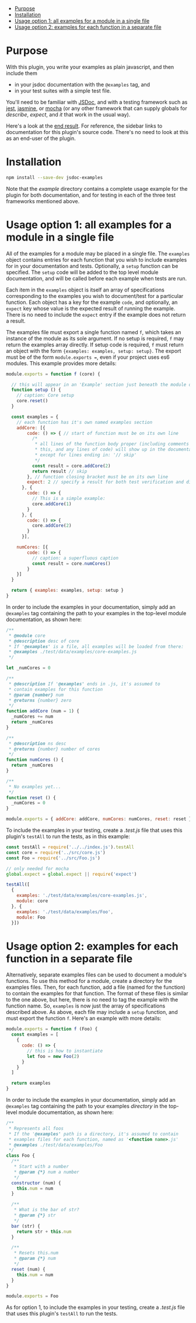 * [Purpose](#purpose)
* [Installation](#installation)
* [Usage option 1: all examples for a module in a single file](#usage-option-1-all-examples-for-a-module-in-a-single-file)
* [Usage option 2: examples for each function in a separate file](#usage-option-2-examples-for-each-function-in-a-separate-file)


<a name="purpose"></a>
# Purpose

With this plugin, you write your examples as plain javascript, and then
include them
- in your jsdoc documentation with the `@examples` tag, and
- in your test suites with a simple test file.

You'll need to be familiar with [JSDoc](https://jsdoc.app/index.html), and with a testing framework such as
[jest](https://jestjs.io/), [jasmine](https://jasmine.github.io/), or [mocha](https://mochajs.org/) (or any other framework that can supply globals for *describe*, *expect*, and *it* that work in the usual way).

Here's a look at the 
<a href="./example-docs/index.html" target="_blank">end result</a>.  For reference, the sidebar links to documentation for this plugin's source code.  There's no need to look at this as an end-user of the plugin.

<a name="installation"></a>
# Installation

```sh
npm install --save-dev jsdoc-examples
```
Note that the *example* directory contains a complete usage example for the plugin for both documentation, and for testing in each of the three test frameworks mentioned above.

<a name="usage-option-1-all-examples-for-a-module-in-a-single-file"></a>
# Usage option 1: all examples for a module in a single file

All of the examples for a module may be placed in a single file.  The `examples` object contains entries for each function that you wish to include 
examples for in your documentation and tests.  Optionally, a `setup` function can be specified.  The `setup` code will be added to the top level module documentation, and will be called before each example when tests are run.

Each item in the `examples` object is itself an array of specifications
corresponding to 
the examples you wish to document/test for a particular function.  Each object has a key for the example `code`, and optionally, an `expect` key whose value is the expected result of running the example.  There is no need to include the `expect` entry if the example does not return a result.  

The examples file must export a single function named `f`, which takes an instance of the module as its sole argument.  If no setup is required, `f`
may return the examples array directly.  If setup code is required, `f` must
return an object with the form `{examples: examples, setup: setup}`.  The export must be of the form `module.exports =`, even if your project uses es6 modules.  This example provides more details:
```javascript
module.exports = function f (core) {

  // this will appear in an 'Example' section just beneath the module description
  function setup () {
    // caption: Core setup
    core.reset()
  }

  const examples = {
    // each function has it's own named examples section
    addCore: [{ 
        code: () => { // start of function must be on its own line
          /*
           * all lines of the function body proper (including comments like
           * this, and any lines of code) will show up in the documentation,
           * except for lines ending in: '// skip'
           */
          const result = core.addCore(2)
          return result // skip
        }, // function closing bracket must be on its own line
        expect: 2 // specify a result for both test verification and display
      }, {
        code: () => {
          // This is a simple example:
          core.addCore(1)
        }
      }, {
        code: () => {
          core.addCore(2)
        }
      }],

    numCores: [{
        code: () => {
          // caption: a superfluous caption
          const result = core.numCores()
        }
    }]
  }

  return { examples: examples, setup: setup }
}

```
In order to include the examples in your documentation, simply add an 
`@examples` tag containing the path to your examples in the top-level module
documentation, as shown here:
```javascript
/**
 * @module core
 * @description desc of core
 * If '@examples' is a file, all examples will be loaded from there:
 * @examples ./test/data/examples/core-examples.js
 */

let _numCores = 0

/**
 * @description If '@examples' ends in .js, it's assumed to
 * contain examples for this function
 * @param {number} num
 * @returns {number} zero
 */
function addCore (num = 1) {
  _numCores += num
  return _numCores
}

/**
 * @description ns desc
 * @returns {number} number of cores
 */
function numCores () {
  return _numCores
}

/**
 * No examples yet...
 */
function reset () {
  _numCores = 0
}

module.exports = { addCore: addCore, numCores: numCores, reset: reset }

```
To include the examples in your testing, create a *.test.js* file that uses this plugin's `testAll` to run the tests, as in this example:
```javascript
const testAll = require('../../index.js').testAll
const core = require('../src/core.js')
const Foo = require('../src/Foo.js')

// only needed for mocha
global.expect = global.expect || require('expect')

testAll([
  {
    examples: './test/data/examples/core-examples.js',
    module: core
  }, {
    examples: './test/data/examples/Foo',
    module: Foo
  }])

```

<a name="usage-option-2-examples-for-each-function-in-a-separate-file"></a>
# Usage option 2: examples for each function in a separate file

Alternatively, separate examples files can be used to document a module's functions.  To use this method for a module, create a directory for the examples files.  Then, for each function, add a file (named for the function) to contain the examples for that function.  The format of these files is similar to
the one above, but here, there is no need to tag the example with the function name.  So, `examples` is now just the array of specifications described above.
As above, each file may include a `setup` function, and must export the function `f`.  Here's an example with more details:
```javascript
module.exports = function f (Foo) {
  const examples = [
    {
      code: () => {
        // this is how to instantiate
        let foo = new Foo(2)
      }
    }
  ]

  return examples
}
```
In order to include the examples in your documentation, simply add an 
`@examples` tag containing the path to your examples *directory* in the top-level module documentation, as shown here:
```javascript
/**
 * Represents all foos
 * If the '@examples' path is a directory, it's assumed to contain
 * examples files for each function, named as '<function name>.js'
 * @examples ./test/data/examples/Foo
 */
class Foo {
  /**
   * Start with a number
   * @param {*} num a number
   */
  constructor (num) {
    this.num = num
  }

  /**
   * What is the bar of str?
   * @param {*} str
   */
  bar (str) {
    return str + this.num
  }

  /**
   * Resets this.num
   * @param {*} num
   */
  reset (num) {
    this.num = num
  }
}

module.exports = Foo

```
As for option 1, to include the examples in your testing, create a *.test.js* file that uses this plugin's `testAll` to run the tests.